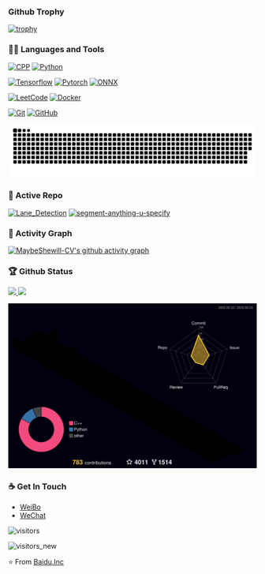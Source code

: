 ### Github Trophy
[![trophy](https://github-profile-trophy.vercel.app/?username=MaybeShewill-CV&theme=dracula&tile=Stars,Followers,Commits,Issues,PullRequests,Repositories)](https://github.com/ryo-ma/github-profile-trophy)

### 👨‍💻 Languages and Tools
[![CPP](https://img.shields.io/badge/C++-Solutions-blue.svg?style=flat&logo=c%2B%2Blink=https://github.com/MaybeShewill-CV)](https://github.com/MaybeShewill-CV) 
[![Python](https://img.shields.io/badge/-Python-black?style=flat&logo=python&link=https://github.com/MaybeShewill-CV)](https://github.com/MaybeShewill-CV) 

[![Tensorflow](https://img.shields.io/badge/-Tensorflow-gray?style=flat&logo=tensorflow&link=https://github.com/MaybeShewill-CV)](https://github.com/MaybeShewill-CV)
[![Pytorch](https://img.shields.io/badge/-Pytorch-gray?style=flat&logo=Pytorch&link=https://github.com/MaybeShewill-CV)](https://github.com/MaybeShewill-CV)
[![ONNX](https://img.shields.io/badge/-ONNX-gray?style=flat&logo=onnx&link=https://github.com/MaybeShewill-CV)](https://github.com/MaybeShewill-CV)

[![LeetCode](https://img.shields.io/badge/-LeetCode-02569B?style=flat&logo=leetCode&link=https://github.com/MaybeShewill-CV)](https://github.com/MaybeShewill-CV) 
[![Docker](https://img.shields.io/badge/-Docker-black?style=flat&logo=docker&link=https://github.com/MaybeShewill-CV)](https://github.com/MaybeShewill-CV) 

[![Git](https://img.shields.io/badge/-Git-black?style=flat&logo=git&link=https://github.com/MaybeShewill-CV)](https://github.com/MaybeShewill-CV) 
[![GitHub](https://img.shields.io/badge/-GitHub-181717?style=flat&logo=github&link=https://github.com/MaybeShewill-CV)](https://github.com/MaybeShewill-CV)

[![Contribution snake Light](https://raw.githubusercontent.com/MaybeShewill-CV/MaybeShewill-CV/output/github-snake.svg)](https://github.com/Platane/snk#gh-dark-mode-only)

### 👀 Active Repo
[![Lane_Detection](https://github-readme-stats.zohan.tech/api/pin/?username=MaybeShewill-CV&repo=lanenet-lane-detection&theme=dark)](https://github.com/MaybeShewill-CV/lanenet-lane-detection)
[![segment-anything-u-specify](https://github-readme-stats.zohan.tech/api/pin/?username=MaybeShewill-CV&repo=segment-anything-u-specify&theme=dark)](https://github.com/MaybeShewill-CV/segment-anything-u-specify)

### 👀 Activity Graph
[![MaybeShewill-CV's github activity graph](https://github-readme-activity-graph.cyclic.app/graph?username=MaybeShewill-CV&theme=react-dark)](https://github-readme-activity-graph.cyclic.app)

### 🏆 Github Status
<p align="left">
<a href="https://github.com/MaybeShewill-CV">
  <img height="185em" src="https://github-readme-stats.zohan.tech/api?username=MaybeShewill-CV&show_icons=true&theme=radical&include_all_commits=true"/>
  <img height="185em" src="https://github-readme-stats.zohan.tech/api/top-langs/?username=MaybeShewill-CV&theme=radical&layout=compact"/>
</a>
</p>

<!--   profile-green-animate -->
![](./profile-3d-contrib/profile-night-rainbow.svg)

### ☕ Get In Touch

- [WeiBo](https://weibo.com/3073002595/profile?rightmod=1&wvr=6&mod=personinfo&is_all=1)
- [WeChat](https://github.com/MaybeShewill-CV/MaybeShewill-CV/blob/master/data/qr_resize.jpg)

![visitors](https://visitor-badge.glitch.me/badge?page_id=MaybeShewill-CV.visitor-badge)

![visitors_new](https://komarev.com/ghpvc/?username=MaybeShewill-CV&label=PROFILE+VISITORS&style=flat-square&color=yellowgreen)

⭐️ From [Baidu.Inc](https://github.com/MaybeShewill-CV)